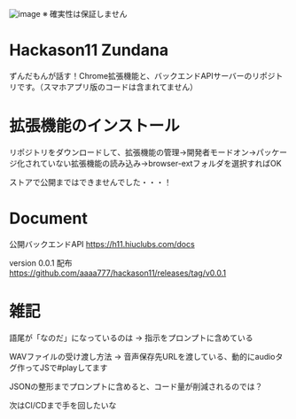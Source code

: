 ![image](https://user-images.githubusercontent.com/27488794/218300001-9c7c543f-9f0e-4f88-9b5e-9e888e9a2b80.png)
※ 確実性は保証しません

# Hackason11 Zundana

ずんだもんが話す！Chrome拡張機能と、バックエンドAPIサーバーのリポジトリです。（スマホアプリ版のコードは含まれてません）

# 拡張機能のインストール

リポジトリをダウンロードして、拡張機能の管理→開発者モードオン→パッケージ化されていない拡張機能の読み込み→browser-extフォルダを選択すればOK

ストアで公開まではできませんでした・・・！

# Document

公開バックエンドAPI
https://h11.hiuclubs.com/docs

version 0.0.1 配布
https://github.com/aaaa777/hackason11/releases/tag/v0.0.1

# 雑記

語尾が「なのだ」になっているのは → 指示をプロンプトに含めている

WAVファイルの受け渡し方法 → 音声保存先URLを渡している、動的にaudioタグ作ってJSで#playしてます

JSONの整形までプロンプトに含めると、コード量が削減されるのでは？

次はCI/CDまで手を回したいな
